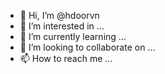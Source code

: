 - 👋 Hi, I’m @hdoorvn
- 👀 I’m interested in ...
- 🌱 I’m currently learning ...
- 💞️ I’m looking to collaborate on ...
- 📫 How to reach me ...

<!---
hdoorvn/hdoorvn is a ✨ special ✨ repository because its `README.md` (this file) appears on your GitHub profile.
You can click the Preview link to take a look at your changes.
--
https://hdoor.com.vn/
